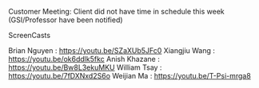 Customer Meeting:
Client did not have time in schedule this week (GSI/Professor have been notified)


ScreenCasts 

Brian Nguyen : https://youtu.be/SZaXUb5JFc0
Xiangjiu Wang : https://youtu.be/ok6ddlk5fkc
Anish Khazane : https://youtu.be/Bw8L3ekuMKU
William Tsay : https://youtu.be/7fDXNxd2S6o
Weijian Ma : https://youtu.be/T-Psi-mrga8